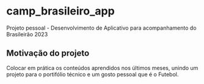 # camp_brasileiro_app

Projeto pessoal - Desenvolvimento de Aplicativo para acompanhamento do Brasileirão 2023

## Motivação do projeto

Colocar em prática os conteúdos aprendidos nos últimos meses, unindo um projeto para o portifólio técnico e um gosto pessoal que é o Futebol.
